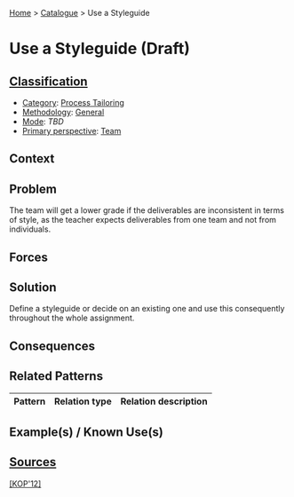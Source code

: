[Home](../README.md) > [Catalogue](../Patterns_catalogue.md) > Use a Styleguide

# Use a Styleguide (Draft)

## [Classification](facets/facets.md)

- [Category](facets/categories/categories.md): [Process Tailoring](facets/categories/Process_Tailoring.md)
- [Methodology](facets/methodologies/methodologies.md): [General](facets/methodologies/General.md)
- [Mode](facets/modes/modes.md): *TBD*
- [Primary perspective](facets/perspectives/perspectives.md): [Team](facets/perspectives/Team.md)

## Context

## Problem

The team will get a lower grade if the deliverables are inconsistent in terms of style, as the teacher expects deliverables from one team and not from individuals.

## Forces

## Solution

Define a styleguide or decide on an existing one and use this consequently throughout the whole assignment.

## Consequences

## Related Patterns

|Pattern|Relation type|Relation description|
|--|--|--|
 
## Example(s) / Known Use(s)

## [Sources](../References.md)

[[KOP'12]](publications/kop12/kop12.md)

